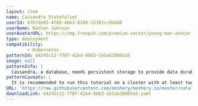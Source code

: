 ```yaml
---
layout: item
name: Cassandra Statefulset
userId: b7b7de05-4f68-4663-8249-15301cc0eb80
userName: Nathan Johnson
userAvatarURL: https://img.freepik.com/premium-vector/young-man-avatar-character-vector-illustration-design_24877-18517.jpg
type: deployment
compatibility: 
        - Kubernetes
patternId: d4245c12-778f-42e4-9b63-1e5ab38003a5
image: null
patternInfo: |
  Cassandra, a database, needs persistent storage to provide data durability (application state). StatefulSets make it easier to deploy stateful applications into your Kubernetes cluster.
patternCaveats: |
  It is recommended to run this tutorial on a cluster with at least two nodes that are not acting as control plane hosts. 
URL: 'https://raw.githubusercontent.com/meshery/meshery.io/master/catalog/d4245c12-778f-42e4-9b63-1e5ab38003a5.yaml'
downloadLink: d4245c12-778f-42e4-9b63-1e5ab38003a5.yaml
---
```

